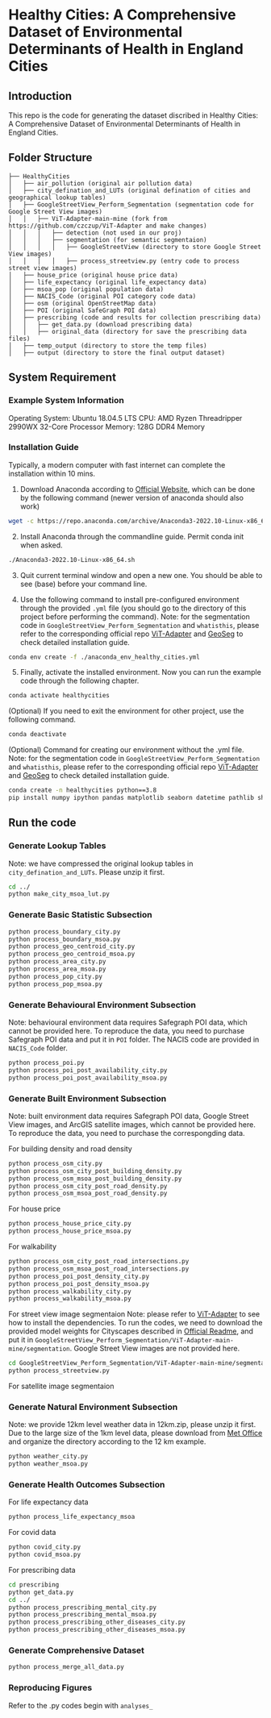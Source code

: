 # Healthy Cities: A Comprehensive Dataset of Environmental Determinants of Health in England Cities

## Introduction

This repo is the code for generating the dataset discribed in Healthy Cities: A Comprehensive Dataset of Environmental Determinants of Health in England Cities.

## Folder Structure
```none
├── HealthyCities
│   ├── air_pollution (original air pollution data)
│   ├── city_defination_and_LUTs (original defination of cities and geographical lookup tables)
│   ├── GoogleStreetView_Perform_Segmentation (segmentation code for Google Street View images)
│   │   ├── ViT-Adapter-main-mine (fork from https://github.com/czczup/ViT-Adapter and make changes)
│   │   │   ├── detection (not used in our proj)
│   │   │   ├── segmentation (for semantic segmentaion)
│   │   │   │   ├── GoogleStreetView (directory to store Google Street View images)
│   │   │   │   ├── process_streetview.py (entry code to process street view images)
│   ├── house_price (original house price data)
│   ├── life_expectancy (original life_expectancy data)
│   ├── msoa_pop (original population data)
│   ├── NACIS_Code (original POI category code data)
│   ├── osm (original OpenStreetMap data)
│   ├── POI (original SafeGraph POI data)
│   ├── prescribing (code and results for collection prescribing data)
│   │   ├── get_data.py (download prescribing data)
│   │   ├── original_data (directory for save the prescribing data files)
│   ├── temp_output (directory to store the temp files)
│   ├── output (directory to store the final output dataset)
```

## System Requirement

### Example System Information
Operating System: Ubuntu 18.04.5 LTS
CPU: AMD Ryzen Threadripper 2990WX 32-Core Processor
Memory: 128G DDR4 Memory

### Installation Guide
Typically, a modern computer with fast internet can complete the installation within 10 mins.

1. Download Anaconda according to [Official Website](https://www.anaconda.com/products/distribution), which can be done by the following command (newer version of anaconda should also work)
``` bash
wget -c https://repo.anaconda.com/archive/Anaconda3-2022.10-Linux-x86_64.sh
```
2. Install Anaconda through the commandline guide. Permit conda init when asked.
``` bash
./Anaconda3-2022.10-Linux-x86_64.sh
```
3. Quit current terminal window and open a new one. You should be able to see (base) before your command line. 

4. Use the following command to install pre-configured environment through the provided `.yml` file (you should go to the directory of this project before performing the command). Note: for the segmentation code in `GoogleStreetView_Perform_Segmentation` and `whatisthis`, please refer to the corresponding official repo [ViT-Adapter](https://github.com/czczup/ViT-Adapter) and [GeoSeg](https://github.com/WangLibo1995/GeoSeg) to check detailed installation guide.
``` bash
conda env create -f ./anaconda_env_healthy_cities.yml
```

5. Finally, activate the installed environment. Now you can run the example code through the following chapter.
``` bash
conda activate healthycities
```

(Optional) If you need to exit the environment for other project, use the following command.

``` bash
conda deactivate 
```

(Optional) Command for creating our environment without the .yml file. Note: for the segmentation code in `GoogleStreetView_Perform_Segmentation` and `whatisthis`, please refer to the corresponding official repo [ViT-Adapter](https://github.com/czczup/ViT-Adapter) and [GeoSeg](https://github.com/WangLibo1995/GeoSeg) to check detailed installation guide.
``` bash
conda create -n healthycities python==3.8
pip install numpy ipython pandas matplotlib seaborn datetime pathlib shapely geopandas pyrosm h5netcdf haversine requests urllib3 tqdm scipy scikit-learn
```


## Run the code
### Generate Lookup Tables
Note: we have compressed the original lookup tables in `city_defination_and_LUTs`. Please unzip it first.
``` bash
cd ../
python make_city_msoa_lut.py
```
### Generate Basic Statistic Subsection
``` bash
python process_boundary_city.py
python process_boundary_msoa.py
python process_geo_centroid_city.py
python process_geo_centroid_msoa.py
python process_area_city.py
python process_area_msoa.py
python process_pop_city.py
python process_pop_msoa.py
```

### Generate Behavioural Environment Subsection
Note: behavioural environment data requires Safegraph POI data, which cannot be provided here. To reproduce the data, you need to purchase Safegraph POI data and put it in `POI` folder. The NACIS code are provided in `NACIS_Code` folder.
``` bash
python process_poi.py
python process_poi_post_availability_city.py
python process_poi_post_availability_msoa.py
```


### Generate Built Environment Subsection
Note: built environment data requires Safegraph POI data, Google Street View images, and ArcGIS satellite images, which cannot be provided here. To reproduce the data, you need to purchase the correspongding data.

For building density and road density
``` bash
python process_osm_city.py
python process_osm_city_post_building_density.py
python process_osm_msoa_post_building_density.py
python process_osm_city_post_road_density.py
python process_osm_msoa_post_road_density.py
```

For house price
``` bash
python process_house_price_city.py
python process_house_price_msoa.py
```

For walkability
``` bash
python process_osm_city_post_road_intersections.py
python process_osm_msoa_post_road_intersections.py
python process_poi_post_density_city.py
python process_poi_post_density_msoa.py
python process_walkability_city.py
python process_walkability_msoa.py
```

For street view image segmentaion
Note: please refer to [ViT-Adapter](https://github.com/czczup/ViT-Adapter) to see how to install the dependencies. To run the codes, we need to download the provided model weights for Cityscapes described in [Official Readme](https://github.com/czczup/ViT-Adapter/tree/main/segmentation), and put it in `GoogleStreetView_Perform_Segmentation/ViT-Adapter-main-mine/segmentation`. Google Street View images are not provided here.
``` bash
cd GoogleStreetView_Perform_Segmentation/ViT-Adapter-main-mine/segmentation
python process_streetview.py
```

For satellite image segmentaion


### Generate Natural Environment Subsection
Note: we provide 12km level weather data in 12km.zip, please unzip it first. Due to the large size of the 1km level data, please download from [Met Office](https://www.metoffice.gov.uk/research/climate/maps-and-data/data/haduk-grid/haduk-grid) and organize the directory according to the 12 km example.
``` bash
python weather_city.py
python weather_msoa.py
```


### Generate Health Outcomes Subsection
For life expectancy data
``` bash
python process_life_expectancy_msoa
```

For covid data
``` bash
python covid_city.py
python covid_msoa.py
```

For prescribing data
``` bash
cd prescribing
python get_data.py
cd ../
python process_prescribing_mental_city.py
python process_prescribing_mental_msoa.py
python process_prescribing_other_diseases_city.py
python process_prescribing_other_diseases_msoa.py
```


### Generate Comprehensive Dataset
``` bash
python process_merge_all_data.py
```

### Reproducing Figures
Refer to the .py codes begin with `analyses_`
